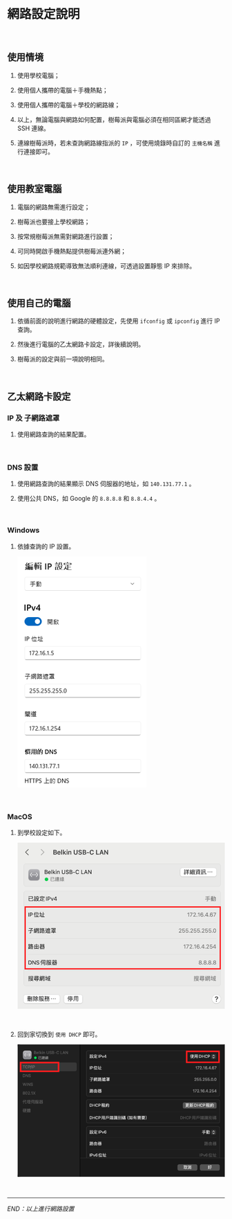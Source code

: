 # 網路設定說明

<br>

## 使用情境

1. 使用學校電腦；

2. 使用個人攜帶的電腦＋手機熱點；

3. 使用個人攜帶的電腦＋學校的網路線；

4. 以上，無論電腦與網路如何配置，樹莓派與電腦必須在相同區網才能透過 SSH 連線。

5. 連線樹莓派時，若未查詢網路線指派的 `IP` ，可使用燒錄時自訂的 `主機名稱` 進行連接即可。

<br>

## 使用教室電腦

1. 電腦的網路無需進行設定；

2. 樹莓派也要接上學校網路；

3. 按常規樹莓派無需對網路進行設置；

4. 可同時開啟手機熱點提供樹莓派連外網；

5. 如因學校網路規範導致無法順利連線，可透過設置靜態 IP 來排除。

<br>

## 使用自己的電腦

1. 依循前面的說明進行網路的硬體設定，先使用 `ifconfig` 或 `ipconfig` 進行 IP 查詢。

2. 然後進行電腦的乙太網路卡設定，詳後續說明。

3. 樹莓派的設定與前一項說明相同。

<br>

## 乙太網路卡設定

### IP 及 子網路遮罩

1. 使用網路查詢的結果配置。

<br>

### DNS 設置

1. 使用網路查詢的結果顯示 DNS 伺服器的地址，如 `140.131.77.1` 。

2. 使用公共 DNS，如 Google 的 `8.8.8.8` 和 `8.8.4.4` 。

<br>

### Windows

1. 依據查詢的 IP 設置。

    ![DNS](images/img_20.png)

<br>

### MacOS

1. 到學校設定如下。

    ![](images/img_01.png)

<br>

2. 回到家切換到 `使用 DHCP` 即可。

    ![](images/img_18.png)

<br>

___

_END：以上進行網路設置_
